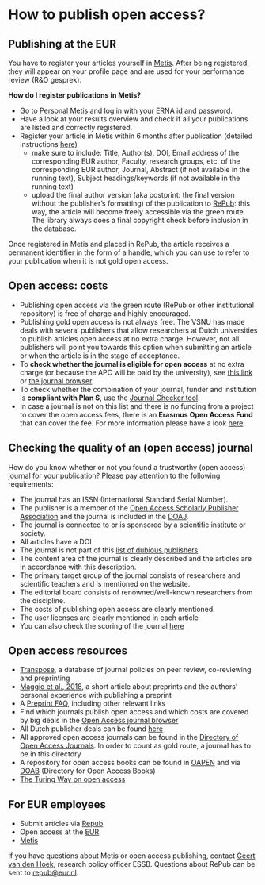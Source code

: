 # How to publish open access?

## Publishing at the EUR
You have to register your articles yourself in [Metis](https://metis.ru.nl/federation/login/personalmetis). After being registered, they will appear on your profile page and are used for your performance review (R&O gesprek). 

**How do I register publications in Metis?**

- Go to [Personal Metis](https://metis.ru.nl/federation/login/personalmetis) and log in with your ERNA id and password.
- Have a look at your results overview and check if all your publications are listed and correctly registered.
- Register your article in Metis within 6 months after publication (detailed instructions [here](https://my.eur.nl/en/essb-employee/research-0/research-publishing-impact/personal-metis))
  - make sure to include: Title, Author(s), DOI, Email address of the corresponding EUR author, Faculty, research groups, etc. of the corresponding EUR author, Journal, Abstract (if not available in the running text), Subject headings/keywords (if not available in the running text)
  - upload the final author version (aka postprint: the final version without the publisher’s formatting) of the publication to [RePub](https://repub.eur.nl/page/1/): this way, the article will become freely accessible via the green route. The library always does a final copyright check before inclusion in the database.

Once registered in Metis and placed in RePub, the article receives a permanent identifier in the form of a handle, which you can use to refer to your publication when it is not gold open access.

## Open access: costs

- Publishing open access via the green route (RePub or other institutional repository) is free of charge and highly encouraged.
- Publishing gold open access is not always free. The VSNU has made deals with several publishers that allow researchers at Dutch universities to publish articles open access at no extra charge. However, not all publishers will point you towards this option when submitting an article or when the article is in the stage of acceptance. 
- To **check whether the journal is eligible for open access** at no extra charge (or because the APC will be paid by the university), see [this link](https://www.openaccess.nl/en/in-the-netherlands/publisher-deals) or [the journal browser](http://library.wur.nl/WebQuery/eurbrowser?q=*)
- To check whether the combination of your journal, funder and institution is **compliant with Plan S**, use the [Journal Checker tool](http://journalcheckertool.org/).
- In case a journal is not on this list and there is no funding from a project to cover the open access fees, there is an **Erasmus Open Access Fund** that can cover the fee. For more information please have a look [here](https://www.eur.nl/en/research-support/open-access/erasmus-open-access-fund)

## Checking the quality of an (open access) journal

How do you know whether or not you found a trustworthy (open access) journal for your publication? Please pay attention to the following requirements:

- The journal has an ISSN (International Standard Serial Number).
- The publisher is a member of the [Open Access Scholarly Publisher Association](https://oaspa.org/) and the journal is included in the [DOAJ](https://doaj.org/).
- The journal is connected to or is sponsored by a scientific institute or society.
- All articles have a DOI
- The journal is not part of this [list of dubious publishers](https://web.archive.org/web/20170112125427/https://scholarlyoa.com/publishers/)
- The content area of the journal is clearly described and the articles are in accordance with this description.
- The primary target group of the journal consists of researchers and scientific teachers and is mentioned on the website.
- The editorial board consists of renowned/well-known researchers from the discipline.
- The costs of publishing open access are clearly mentioned.
- The user licenses are clearly mentioned in each article
- You can also check the scoring of the journal [here](http://www.qoam.eu/journals)

## Open access resources
-	[Transpose](https://transpose-publishing.github.io/#/), a database of journal policies on peer review, co-reviewing and preprinting
-	[Maggio et al., 2018](https://doi.org/10.1007/s40037-018-0451-8), a short article about preprints and the authors’ personal experience with publishing a preprint
-	A [Preprint FAQ](https://help.osf.io/hc/en-us/articles/360019930493-Preprint-FAQs), including other relevant links
- Find which journals publish open access and which costs are covered by big deals in the [Open Access journal browser](http://library.wur.nl/WebQuery/jbrowser?q=*)
- All Dutch publisher deals can be found [here](https://www.openaccess.nl/en/in-the-netherlands/publisher-deals)
- All approved open access journals can be found in the [Directory of Open Access Journals](https://doaj.org/). In order to count as gold route, a journal has to be in this directory
- A repository for open access books can be found in [OAPEN](http://oapen.org/home) and via [DOAB](https://www.doabooks.org/doab?uiLanguage=en) (Directory for Open Access Books)
- [The Turing Way on open access](https://the-turing-way.netlify.com/open_research/04/openaccess.html)

## For EUR employees
- Submit articles via [Repub](https://repub.eur.nl/page/1/)
- Open access at the [EUR](https://www.eur.nl/library/research-support/open-access)
- [Metis](https://my.eur.nl/en/essb-employee/research/research-publishing-impact/personal-metis)

If you have questions about Metis or open access publishing, contact [Geert van den Hoek](mailto:vandenhoek@essb.eur.nl), research policy officer ESSB. Questions about RePub can be sent to repub@eur.nl. 
